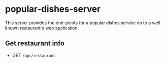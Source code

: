 # popular-dishes-server

This server provides the end-points for a popular dishes service on to a well known restaurant's web application. 

## Get restaurant info

* GET ```/api/restaurant```
